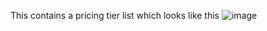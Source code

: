 This contains a pricing tier list which looks like this ![image](https://user-images.githubusercontent.com/77221436/220540569-42a81349-b431-4a1f-a973-0d4da46214d8.png)
